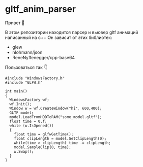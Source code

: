 # gltf_anim_parser

Привет 👋

В этом репозитории находится парсер и вьювер gltf анимаций написанный на c++
Он зависит от этих библиотек:
- glew
- nlohmann/json
- ReneNyffenegger/cpp-base64

Пользоваться так 👇

```
#include "WindowsFactory.h"
#include "GLFW.h"

int main()
{
  WindowsFactory wf;
  wf.Init();
  Window w = wf.CreateWindow("hi", 600,400);
  GLTF model;
  model.LoadFromHDDToRAM("some_model.gltf");
  float time = 0.f;
  while (w.IsOpened())
  {
    float time = glfwGetTime();
    float clipLength = model.GetClipLength(0);
    while(time > clipLength) time -= clipLength;
    model.SampleClip(0, time);
    w.Swap();
  }
}
```
